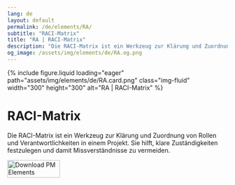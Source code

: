 ```yaml
---
lang: de
layout: default
permalink: /de/elements/RA/
subtitle: "RACI-Matrix"
title: "RA | RACI-Matrix"
description: "Die RACI-Matrix ist ein Werkzeug zur Klärung und Zuordnung von Rollen und Verantwortlichkeiten in einem Projekt. Sie hilft, klare Zuständigkeiten festzulegen und damit Missverständnisse zu vermeiden."
og_image: /assets/img/elements/de/RA.og.png
---
```


{% include figure.liquid loading="eager" path="assets/img/elements/de/RA.card.png" class="img-fluid" width="300" height="300" alt="RA | RACI-Matrix" %}

# RACI-Matrix

Die RACI-Matrix ist ein Werkzeug zur Klärung und Zuordnung von Rollen und Verantwortlichkeiten in einem Projekt. Sie hilft, klare Zuständigkeiten festzulegen und damit Missverständnisse zu vermeiden.

<a href="https://apps.apple.com/app/apple-store/id6738084498?pt=127441684&ct=website&mt=8">
  <img src="{{ "assets/img/en/appstore.png" | relative_url }}" width="120" height="40" alt="Download PM Elements">
</a>
